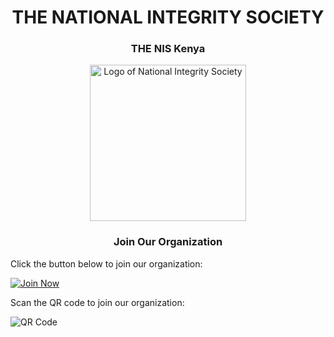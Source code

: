 <div align="center">

# THE NATIONAL INTEGRITY SOCIETY

### THE NIS Kenya

</div>
<div align="center">

<img src="https://democracyinafrica.org/wp-content/uploads/2024/07/Designer.jpeg" alt="Logo of National Integrity Society" width="250"/>

</div>


<div align="center">

  ###  Join Our Organization
  
</div>



Click the button below to join our organization:

[![Join Now](https://github.com/franfreezy/your-repo/gh-pages/button.png)](https://your-username.github.io/your-repo/)

Scan the QR code to join our organization:

![QR Code](https://github.com/franfreezy/your-repo/gh-pages/qrcode.png)
